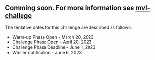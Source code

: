 ## Comming soon. For more information see [mvl-challege](https://mvlchallenge.github.io/)

The tentative dates for this challenge are described as follows: 
* Warm-up Phase Open - March 20, 2023
* Challenge Phase Open - April 20, 2023
* Challenge Phase Deadline - June 1, 2023
* Winner notification - June 6, 2023
